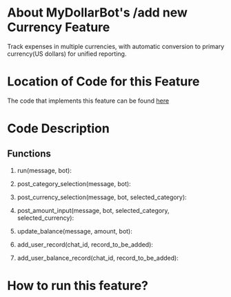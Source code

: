 # About MyDollarBot's /add new Currency Feature 
Track expenses in multiple currencies, with automatic conversion to primary currency(US dollars) for unified reporting.

# Location of Code for this Feature
The code that implements this feature can be found [here](https://github.com/vegechick510/DollarBot/blob/main/code/add_currencies.py)

# Code Description
## Functions
1. run(message, bot):

2. post_category_selection(message, bot):

3. post_currency_selection(message, bot, selected_category):

4. post_amount_input(message, bot, selected_category, selected_currency):

5. update_balance(message, amount, bot):

6. add_user_record(chat_id, record_to_be_added):

7. add_user_balance_record(chat_id, record_to_be_added):


# How to run this feature?
